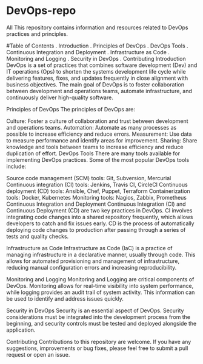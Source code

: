 # DevOps-repo
All This repository contains information and resources related to DevOps practices and principles.

#Table of Contents
. Introduction
. Principles of DevOps
. DevOps Tools
. Continuous Integration and Deployment
. Infrastructure as Code
. Monitoring and Logging
. Security in DevOps
. Contributing
Introduction
DevOps is a set of practices that combines software development (Dev) and IT operations (Ops) to shorten the systems development life cycle while delivering features, fixes, and updates frequently in close alignment with business objectives. The main goal of DevOps is to foster collaboration between development and operations teams, automate infrastructure, and continuously deliver high-quality software.

Principles of DevOps
The principles of DevOps are:

Culture: Foster a culture of collaboration and trust between development and operations teams.
Automation: Automate as many processes as possible to increase efficiency and reduce errors.
Measurement: Use data to measure performance and identify areas for improvement.
Sharing: Share knowledge and tools between teams to increase efficiency and reduce duplication of effort.
DevOps Tools
There are many tools available for implementing DevOps practices. Some of the most popular DevOps tools include:

Source code management (SCM) tools: Git, Subversion, Mercurial
Continuous integration (CI) tools: Jenkins, Travis CI, CircleCI
Continuous deployment (CD) tools: Ansible, Chef, Puppet, Terraform
Containerization tools: Docker, Kubernetes
Monitoring tools: Nagios, Zabbix, Prometheus
Continuous Integration and Deployment
Continuous Integration (CI) and Continuous Deployment (CD) are two key practices in DevOps. CI involves integrating code changes into a shared repository frequently, which allows developers to catch and fix issues early. CD is the process of automatically deploying code changes to production after passing through a series of tests and quality checks.

Infrastructure as Code
Infrastructure as Code (IaC) is a practice of managing infrastructure in a declarative manner, usually through code. This allows for automated provisioning and management of infrastructure, reducing manual configuration errors and increasing reproducibility.

Monitoring and Logging
Monitoring and Logging are critical components of DevOps. Monitoring allows for real-time visibility into system performance, while logging provides an audit trail of system activity. This information can be used to identify and address issues quickly.

Security in DevOps
Security is an essential aspect of DevOps. Security considerations must be integrated into the development process from the beginning, and security controls must be tested and deployed alongside the application.

Contributing
Contributions to this repository are welcome. If you have any suggestions, improvements or bug fixes, please feel free to submit a pull request or open an issue.



